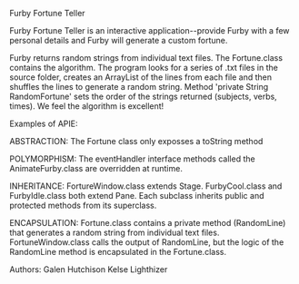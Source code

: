 Furby Fortune Teller

Furby Fortune Teller is an interactive application--provide Furby with a few personal details and Furby will generate a custom fortune.

Furby returns random strings from individual text files. The Fortune.class contains the algorithm. The program looks for a series of .txt files in the source folder, creates an ArrayList of the lines from each file and then shuffles the lines to generate a random string. Method 'private String RandomFortune' sets the order of the strings returned (subjects, verbs, times). We feel the algorithm is excellent!

Examples of APIE:

ABSTRACTION: The Fortune class only exposses a toString method

POLYMORPHISM: The eventHandler interface methods called the AnimateFurby.class are overridden at runtime.

INHERITANCE: FortureWindow.class extends Stage. FurbyCool.class and FurbyIdle.class both extend Pane. Each subclass inherits public and protected methods from its superclass.

ENCAPSULATION: Fortune.class contains a private method (RandomLine) that generates a random string from individual text files. FortuneWindow.class calls the output of RandomLine, but the logic of the RandomLine method is encapsulated in the Fortune.class.

Authors:
Galen Hutchison
Kelse Lighthizer

